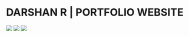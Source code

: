 # DARSHAN R | PORTFOLIO WEBSITE

<img src="https://img.shields.io/badge/BUILT%20WITH-HTML-blue?style=for-the-badge">
<img SRC="https://img.shields.io/badge/DESIGN%20WITH-CSS-yellow?style=for-the-badge">
<img src="https://img.shields.io/badge/DEPLOYED%20BY-GITHUB%20PAGES-blueviolet?style=for-the-badge&logo=github">
